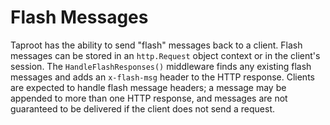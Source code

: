# Flash Messages

Taproot has the ability to send "flash" messages back to a client. Flash messages can be stored in an `http.Request` 
object context or in the client's session. The `HandleFlashResponses()` middleware finds any existing flash 
messages and adds an `x-flash-msg` header to the HTTP response. Clients are expected to handle flash message headers; 
a message may be appended to more than one HTTP response, and messages are not guaranteed to be delivered if the client 
does not send a request.